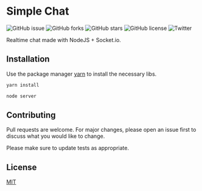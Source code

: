 # Simple Chat

![GitHub issue](https://img.shields.io/github/issues/NYDino/simple-chat)
![GitHub forks](https://img.shields.io/github/forks/NYDino/simple-chat)
![GitHub stars](https://img.shields.io/github/stars/NYDino/simple-chat)
![GitHub license](https://img.shields.io/github/license/NYDino/simple-chat)
![Twitter](https://img.shields.io/twitter/url?style=social&url=https%3A%2F%2Ftwitter.com%2FiNYD5)

Realtime chat made with NodeJS + Socket.io.

## Installation

Use the package manager [yarn](https://yarnpkg.com/en/) to install the necessary libs.

```bash
yarn install

node server
```

## Contributing
Pull requests are welcome. For major changes, please open an issue first to discuss what you would like to change.

Please make sure to update tests as appropriate.

## License
[MIT](https://choosealicense.com/licenses/mit/)